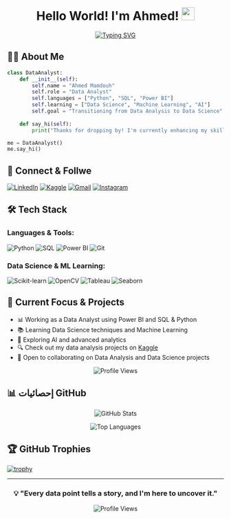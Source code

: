 <div align="center">
  
# Hello World! I'm Ahmed! <img src="https://raw.githubusercontent.com/MartinHeinz/MartinHeinz/master/wave.gif" width="30px" height="30px">

[![Typing SVG](https://readme-typing-svg.demolab.com?font=Fira+Code&pause=1000&color=2D9ECF&center=true&vCenter=true&random=false&width=600&lines=Data+Analyst;Aspiring+Data+Scientist;Always+learning+new+things)](https://git.io/typing-svg)

</div>

## 👨‍💻 About Me

```python
class DataAnalyst:
    def __init__(self):
        self.name = "Ahmed Mamdouh"
        self.role = "Data Analyst"
        self.languages = ["Python", "SQL", "Power BI"]
        self.learning = ["Data Science", "Machine Learning", "AI"]
        self.goal = "Transitioning from Data Analysis to Data Science"
    
    def say_hi(self):
        print("Thanks for dropping by! I'm currently enhancing my skills in Data Science while working as a Data Analyst.")

me = DataAnalyst()
me.say_hi()
```

## 🔗 Connect & Follwe 
[![LinkedIn](https://img.shields.io/badge/LinkedIn-0077B5?style=for-the-badge&logo=linkedin&logoColor=white)](https://www.linkedin.com/in/ahmedm1007/)
[![Kaggle](https://img.shields.io/badge/Kaggle-20BEFF?style=for-the-badge&logo=kaggle&logoColor=white)](https://www.kaggle.com/ahmedm22)
[![Gmail](https://img.shields.io/badge/Gmail-D14836?style=for-the-badge&logo=gmail&logoColor=white)](mailto:am0063168@gmail.com)
[![Instagram](https://img.shields.io/badge/Instagram-E4405F?style=for-the-badge&logo=instagram&logoColor=white)](https://www.instagram.com/ahmedmamdouh1007/)



## 🛠️ Tech Stack

### Languages & Tools:
![Python](https://img.shields.io/badge/Python-3776AB?style=for-the-badge&logo=python&logoColor=white)
![SQL](https://img.shields.io/badge/SQL-4479A1?style=for-the-badge&logo=mysql&logoColor=white)
![Power BI](https://img.shields.io/badge/Power_BI-F2C811?style=for-the-badge&logo=powerbi&logoColor=black)
![Git](https://img.shields.io/badge/Git-F05032?style=for-the-badge&logo=git&logoColor=white)

### Data Science & ML Learning:
![Scikit-learn](https://img.shields.io/badge/scikit_learn-F7931E?style=for-the-badge&logo=scikit-learn&logoColor=white)
![OpenCV](https://img.shields.io/badge/OpenCV-27338e?style=for-the-badge&logo=OpenCV&logoColor=white)
![Tableau](https://img.shields.io/badge/Tableau-E97627?style=for-the-badge&logo=Tableau&logoColor=white)
![Seaborn](https://img.shields.io/badge/Seaborn-7DB0BC?style=for-the-badge&logo=python&logoColor=white)


## 🎯 Current Focus & Projects

- 📊 Working as a Data Analyst using Power BI and SQL & Python
- 📚 Learning Data Science techniques and Machine Learning
- 🤖 Exploring AI and advanced analytics
- 🔍 Check out my data analysis projects on [Kaggle](https://www.kaggle.com/ahmedm22)
- 🤝 Open to collaborating on Data Analysis and Data Science projects

<div align="center">
  
![Profile Views](https://komarev.com/ghpvc/?username=ahmedmamdouh1007&color=blueviolet&style=for-the-badge)

</div>


## 📊 إحصائيات GitHub 

<div align="center">
  
![GitHub Stats](https://github-readme-stats.vercel.app/api?username=ahmedmamdouh1007&show_icons=true&theme=tokyonight&hide_border=true)

![Top Languages](https://github-readme-stats.vercel.app/api/top-langs/?username=ahmedmamdouh1007&layout=compact&theme=tokyonight&hide_border=true)

</div>

## 🏆 GitHub Trophies
[![trophy](https://github-profile-trophy.vercel.app/?username=ahmedmamdouh1007&theme=tokyonight&column=4&no-frame=true&no-bg=true)](https://github.com/ryo-ma/github-profile-trophy)

---

<div align="center">
  
### 💡 "Every data point tells a story, and I'm here to uncover it."

![Profile Views](https://komarev.com/ghpvc/?username=ahmedmamdouh1007&color=brightgreen&style=flat-square)

</div>

